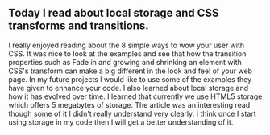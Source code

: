 ## Today I read about local storage and CSS transforms and transitions.
I really enjoyed reading about the 8 simple ways to wow your user with CSS. It was nice to look at the examples and see that how the transition properties such as Fade in and growing and shrinking an element with CSS's transform can make a big different in the look and feel of your web page. In my future projects I would like to use some of the examples they have given to enhance your code. I also learned about local storage and how it has evolved over time. I learned that currently we use HTML5 storage which offers 5 megabytes of storage. The article was an interesting read though some of it I didn't really understand very clearly. I think once I start using storage in my code then I will get a better understanding of it. 
